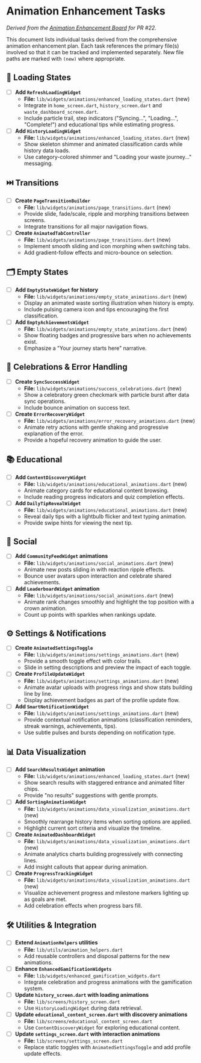 # Animation Enhancement Tasks

*Derived from the [Animation Enhancement Board](https://link.to/animation-plan) for PR #22.*

This document lists individual tasks derived from the comprehensive animation enhancement plan. Each task references the primary file(s) involved so that it can be tracked and implemented separately. New file paths are marked with `(new)` where appropriate.

## 🔄 Loading States
- [ ] **Add `RefreshLoadingWidget`**  
  - **File:** `lib/widgets/animations/enhanced_loading_states.dart` (new)  
  - Integrate in `home_screen.dart`, `history_screen.dart` and `waste_dashboard_screen.dart`.  
  - Include particle trail, step indicators ("Syncing…", "Loading…", "Complete!") and educational tips while estimating progress.
- [ ] **Add `HistoryLoadingWidget`**  
  - **File:** `lib/widgets/animations/enhanced_loading_states.dart` (new)  
  - Show skeleton shimmer and animated classification cards while history data loads.  
  - Use category-colored shimmer and "Loading your waste journey…" messaging.

## ⏭️ Transitions
- [ ] **Create `PageTransitionBuilder`**  
  - **File:** `lib/widgets/animations/page_transitions.dart` (new)  
  - Provide slide, fade/scale, ripple and morphing transitions between screens.  
  - Integrate transitions for all major navigation flows.
- [ ] **Create `AnimatedTabController`**  
  - **File:** `lib/widgets/animations/page_transitions.dart` (new)  
  - Implement smooth sliding and icon morphing when switching tabs.  
  - Add gradient-follow effects and micro-bounce on selection.

## 🗂️ Empty States
- [ ] **Add `EmptyStateWidget` for history**  
  - **File:** `lib/widgets/animations/empty_state_animations.dart` (new)  
  - Display an animated waste sorting illustration when history is empty.  
  - Include pulsing camera icon and tips encouraging the first classification.
- [ ] **Add `EmptyAchievementsWidget`**  
  - **File:** `lib/widgets/animations/empty_state_animations.dart` (new)  
  - Show floating badges and progressive bars when no achievements exist.  
  - Emphasize a "Your journey starts here" narrative.

## 🎉 Celebrations & Error Handling
- [ ] **Create `SyncSuccessWidget`**  
  - **File:** `lib/widgets/animations/success_celebrations.dart` (new)  
  - Show a celebratory green checkmark with particle burst after data sync operations.  
  - Include bounce animation on success text.
- [ ] **Create `ErrorRecoveryWidget`**  
  - **File:** `lib/widgets/animations/error_recovery_animations.dart` (new)  
  - Animate retry actions with gentle shaking and progressive explanation of the error.  
  - Provide a hopeful recovery animation to guide the user.

## 📚 Educational
- [ ] **Add `ContentDiscoveryWidget`**  
  - **File:** `lib/widgets/animations/educational_animations.dart` (new)  
  - Animate category cards for educational content browsing.  
  - Include reading progress indicators and quiz completion effects.
- [ ] **Add `DailyTipRevealWidget`**  
  - **File:** `lib/widgets/animations/educational_animations.dart` (new)  
  - Reveal daily tips with a lightbulb flicker and text typing animation.  
  - Provide swipe hints for viewing the next tip.

## 👥 Social
- [ ] **Add `CommunityFeedWidget` animations**  
  - **File:** `lib/widgets/animations/social_animations.dart` (new)  
  - Animate new posts sliding in with reaction ripple effects.  
  - Bounce user avatars upon interaction and celebrate shared achievements.
- [ ] **Add `LeaderboardWidget` animation**  
  - **File:** `lib/widgets/animations/social_animations.dart` (new)  
  - Animate rank changes smoothly and highlight the top position with a crown animation.  
  - Count up points with sparkles when rankings update.

## ⚙️ Settings & Notifications
- [ ] **Create `AnimatedSettingsToggle`**  
  - **File:** `lib/widgets/animations/settings_animations.dart` (new)  
  - Provide a smooth toggle effect with color trails.  
  - Slide in setting descriptions and preview the impact of each toggle.
- [ ] **Create `ProfileUpdateWidget`**  
  - **File:** `lib/widgets/animations/settings_animations.dart` (new)  
  - Animate avatar uploads with progress rings and show stats building line by line.  
  - Display achievement badges as part of the profile update flow.
- [ ] **Add `SmartNotificationWidget`**  
  - **File:** `lib/widgets/animations/settings_animations.dart` (new)  
  - Provide contextual notification animations (classification reminders, streak warnings, achievements, tips).  
  - Use subtle pulses and bursts depending on notification type.

## 📊 Data Visualization
- [ ] **Add `SearchResultsWidget` animation**  
  - **File:** `lib/widgets/animations/enhanced_loading_states.dart` (new)  
  - Show search results with staggered entrance and animated filter chips.  
  - Provide "no results" suggestions with gentle prompts.
- [ ] **Add `SortingAnimationWidget`**  
  - **File:** `lib/widgets/animations/data_visualization_animations.dart` (new)  
  - Smoothly rearrange history items when sorting options are applied.  
  - Highlight current sort criteria and visualize the timeline.
- [ ] **Create `AnimatedDashboardWidget`**  
  - **File:** `lib/widgets/animations/data_visualization_animations.dart` (new)  
  - Animate analytics charts building progressively with connecting lines.  
  - Add insight callouts that appear during animation.
- [ ] **Create `ProgressTrackingWidget`**  
  - **File:** `lib/widgets/animations/data_visualization_animations.dart` (new)  
  - Visualize achievement progress and milestone markers lighting up as goals are met.  
  - Add celebration effects when progress bars fill.

## 🛠 Utilities & Integration
- [ ] **Extend `AnimationHelpers` utilities**  
  - **File:** `lib/utils/animation_helpers.dart`  
  - Add reusable controllers and disposal patterns for the new animations.
- [ ] **Enhance `EnhancedGamificationWidgets`**  
  - **File:** `lib/widgets/enhanced_gamification_widgets.dart`  
  - Integrate celebration and progress animations with the gamification system.
- [ ] **Update `history_screen.dart` with loading animations**  
  - **File:** `lib/screens/history_screen.dart`  
  - Use `HistoryLoadingWidget` during data retrieval.
- [ ] **Update `educational_content_screen.dart` with discovery animations**  
  - **File:** `lib/screens/educational_content_screen.dart`  
  - Use `ContentDiscoveryWidget` for exploring educational content.
- [ ] **Update `settings_screen.dart` with interaction animations**  
  - **File:** `lib/screens/settings_screen.dart`  
  - Replace static toggles with `AnimatedSettingsToggle` and add profile update effects.

